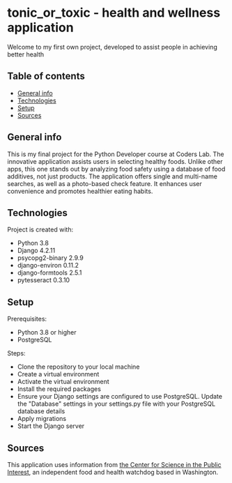 # tonic_or_toxic - health and wellness application 

Welcome to my first own project, developed to assist people in achieving better health 

## Table of contents
* [General info](#general-info)
* [Technologies](#technologies)
* [Setup](#setup)
* [Sources](#sources)

## General info
This is my final project for the Python Developer course at Coders Lab.
The innovative application assists users in selecting healthy foods.
Unlike other apps, this one stands out by analyzing food safety using a database of food additives, not just products.
The application offers single and multi-name searches, as well as a photo-based check feature.
It enhances user convenience and promotes healthier eating habits.

## Technologies
Project is created with:
* Python 3.8
* Django 4.2.11
* psycopg2-binary 2.9.9
* django-environ 0.11.2
* django-formtools 2.5.1
* pytesseract 0.3.10

## Setup
Prerequisites:
* Python 3.8 or higher
* PostgreSQL

Steps:
* Clone the repository to your local machine
* Create a virtual environment
* Activate the virtual environment
* Install the required packages
* Ensure your Django settings are configured to use PostgreSQL. Update the "Database" settings in your settings.py file with your PostgreSQL database details
* Apply migrations
* Start the Django server

## Sources
This application uses information from [the Center for Science in the Public Interest](https://www.cspinet.org), an independent 
food and health watchdog based in Washington.




